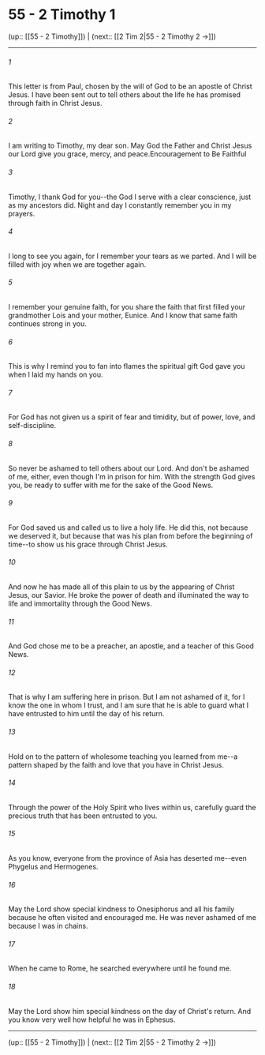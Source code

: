 # 55 - 2 Timothy 1

(up:: [[55 - 2 Timothy]]) | (next:: [[2 Tim 2|55 - 2 Timothy 2 →]])

***


###### 1 
This letter is from Paul, chosen by the will of God to be an apostle of Christ Jesus. I have been sent out to tell others about the life he has promised through faith in Christ Jesus. 

###### 2 
I am writing to Timothy, my dear son. May God the Father and Christ Jesus our Lord give you grace, mercy, and peace.Encouragement to Be Faithful 

###### 3 
Timothy, I thank God for you--the God I serve with a clear conscience, just as my ancestors did. Night and day I constantly remember you in my prayers. 

###### 4 
I long to see you again, for I remember your tears as we parted. And I will be filled with joy when we are together again. 

###### 5 
I remember your genuine faith, for you share the faith that first filled your grandmother Lois and your mother, Eunice. And I know that same faith continues strong in you. 

###### 6 
This is why I remind you to fan into flames the spiritual gift God gave you when I laid my hands on you. 

###### 7 
For God has not given us a spirit of fear and timidity, but of power, love, and self-discipline. 

###### 8 
So never be ashamed to tell others about our Lord. And don't be ashamed of me, either, even though I'm in prison for him. With the strength God gives you, be ready to suffer with me for the sake of the Good News. 

###### 9 
For God saved us and called us to live a holy life. He did this, not because we deserved it, but because that was his plan from before the beginning of time--to show us his grace through Christ Jesus. 

###### 10 
And now he has made all of this plain to us by the appearing of Christ Jesus, our Savior. He broke the power of death and illuminated the way to life and immortality through the Good News. 

###### 11 
And God chose me to be a preacher, an apostle, and a teacher of this Good News. 

###### 12 
That is why I am suffering here in prison. But I am not ashamed of it, for I know the one in whom I trust, and I am sure that he is able to guard what I have entrusted to him until the day of his return. 

###### 13 
Hold on to the pattern of wholesome teaching you learned from me--a pattern shaped by the faith and love that you have in Christ Jesus. 

###### 14 
Through the power of the Holy Spirit who lives within us, carefully guard the precious truth that has been entrusted to you. 

###### 15 
As you know, everyone from the province of Asia has deserted me--even Phygelus and Hermogenes. 

###### 16 
May the Lord show special kindness to Onesiphorus and all his family because he often visited and encouraged me. He was never ashamed of me because I was in chains. 

###### 17 
When he came to Rome, he searched everywhere until he found me. 

###### 18 
May the Lord show him special kindness on the day of Christ's return. And you know very well how helpful he was in Ephesus.

***

(up:: [[55 - 2 Timothy]]) | (next:: [[2 Tim 2|55 - 2 Timothy 2 →]])
